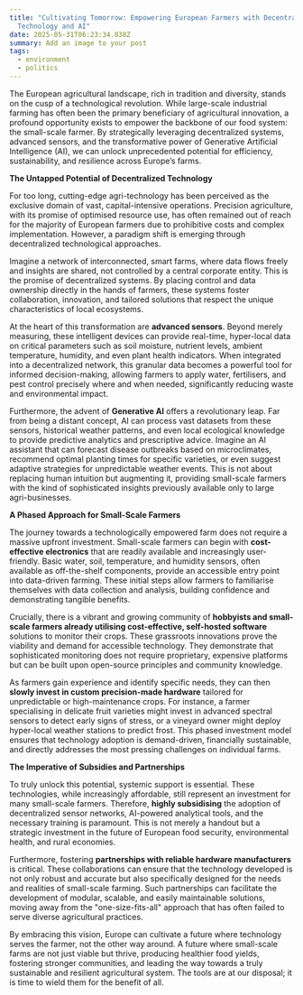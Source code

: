 ```yaml
---
title: "Cultivating Tomorrow: Empowering European Farmers with Decentralized
  Technology and AI"
date: 2025-05-31T06:23:34.838Z
summary: Add an image to your post
tags:
  - environment
  - politics
---
```

The European agricultural landscape, rich in tradition and diversity, stands on the cusp of a technological revolution. While large-scale industrial farming has often been the primary beneficiary of agricultural innovation, a profound opportunity exists to empower the backbone of our food system: the small-scale farmer. By strategically leveraging decentralized systems, advanced sensors, and the transformative power of Generative Artificial Intelligence (AI), we can unlock unprecedented potential for efficiency, sustainability, and resilience across Europe’s farms.

**The Untapped Potential of Decentralized Technology**

For too long, cutting-edge agri-technology has been perceived as the exclusive domain of vast, capital-intensive operations. Precision agriculture, with its promise of optimised resource use, has often remained out of reach for the majority of European farmers due to prohibitive costs and complex implementation. However, a paradigm shift is emerging through decentralized technological approaches.

Imagine a network of interconnected, smart farms, where data flows freely and insights are shared, not controlled by a central corporate entity. This is the promise of decentralized systems. By placing control and data ownership directly in the hands of farmers, these systems foster collaboration, innovation, and tailored solutions that respect the unique characteristics of local ecosystems.

At the heart of this transformation are **advanced sensors**. Beyond merely measuring, these intelligent devices can provide real-time, hyper-local data on critical parameters such as soil moisture, nutrient levels, ambient temperature, humidity, and even plant health indicators. When integrated into a decentralized network, this granular data becomes a powerful tool for informed decision-making, allowing farmers to apply water, fertilisers, and pest control precisely where and when needed, significantly reducing waste and environmental impact.

Furthermore, the advent of **Generative AI** offers a revolutionary leap. Far from being a distant concept, AI can process vast datasets from these sensors, historical weather patterns, and even local ecological knowledge to provide predictive analytics and prescriptive advice. Imagine an AI assistant that can forecast disease outbreaks based on microclimates, recommend optimal planting times for specific varieties, or even suggest adaptive strategies for unpredictable weather events. This is not about replacing human intuition but augmenting it, providing small-scale farmers with the kind of sophisticated insights previously available only to large agri-businesses.

**A Phased Approach for Small-Scale Farmers**

The journey towards a technologically empowered farm does not require a massive upfront investment. Small-scale farmers can begin with **cost-effective electronics** that are readily available and increasingly user-friendly. Basic water, soil, temperature, and humidity sensors, often available as off-the-shelf components, provide an accessible entry point into data-driven farming. These initial steps allow farmers to familiarise themselves with data collection and analysis, building confidence and demonstrating tangible benefits.

Crucially, there is a vibrant and growing community of **hobbyists and small-scale farmers already utilising cost-effective, self-hosted software** solutions to monitor their crops. These grassroots innovations prove the viability and demand for accessible technology. They demonstrate that sophisticated monitoring does not require proprietary, expensive platforms but can be built upon open-source principles and community knowledge.

As farmers gain experience and identify specific needs, they can then **slowly invest in custom precision-made hardware** tailored for unpredictable or high-maintenance crops. For instance, a farmer specialising in delicate fruit varieties might invest in advanced spectral sensors to detect early signs of stress, or a vineyard owner might deploy hyper-local weather stations to predict frost. This phased investment model ensures that technology adoption is demand-driven, financially sustainable, and directly addresses the most pressing challenges on individual farms.

**The Imperative of Subsidies and Partnerships**

To truly unlock this potential, systemic support is essential. These technologies, while increasingly affordable, still represent an investment for many small-scale farmers. Therefore, **highly subsidising** the adoption of decentralized sensor networks, AI-powered analytical tools, and the necessary training is paramount. This is not merely a handout but a strategic investment in the future of European food security, environmental health, and rural economies.

Furthermore, fostering **partnerships with reliable hardware manufacturers** is critical. These collaborations can ensure that the technology developed is not only robust and accurate but also specifically designed for the needs and realities of small-scale farming. Such partnerships can facilitate the development of modular, scalable, and easily maintainable solutions, moving away from the "one-size-fits-all" approach that has often failed to serve diverse agricultural practices.

By embracing this vision, Europe can cultivate a future where technology serves the farmer, not the other way around. A future where small-scale farms are not just viable but thrive, producing healthier food yields, fostering stronger communities, and leading the way towards a truly sustainable and resilient agricultural system. The tools are at our disposal; it is time to wield them for the benefit of all.